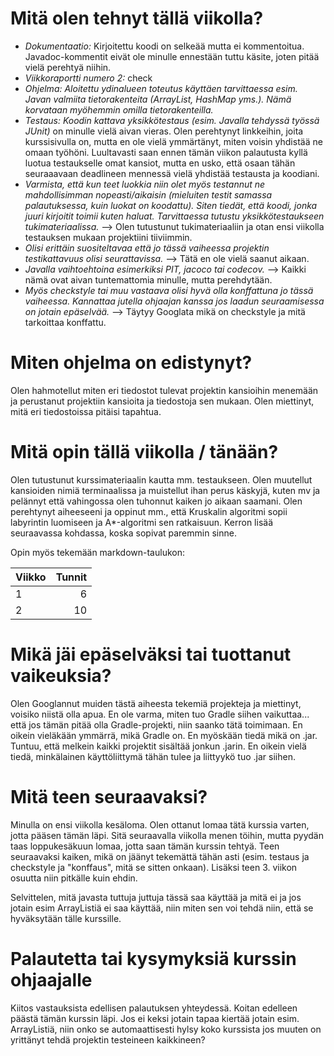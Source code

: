 # Mitä olen tehnyt tällä viikolla?  
- *Dokumentaatio:* Kirjoitettu koodi on selkeää mutta ei kommentoitua. Javadoc-kommentit eivät ole minulle ennestään tuttu käsite, joten pitää vielä perehtyä niihin.
- *Viikkoraportti numero 2:* check
- *Ohjelma: Aloitettu ydinalueen toteutus käyttäen tarvittaessa esim. Javan valmiita tietorakenteita (ArrayList, HashMap yms.). Nämä korvataan myöhemmin omilla tietorakenteilla.*
- *Testaus: Koodin kattava yksikkötestaus (esim. Javalla tehdyssä työssä JUnit)* on minulle vielä aivan vieras. Olen perehtynyt linkkeihin, joita kurssisivulla on, mutta en ole vielä ymmärtänyt, miten voisin yhdistää ne omaan työhöni. Luultavasti saan ennen tämän viikon palautusta kyllä luotua testaukselle omat kansiot, mutta en usko, että osaan tähän seuraaavaan deadlineen mennessä vielä yhdistää testausta ja koodiani. 
- *Varmista, että kun teet luokkia niin olet myös testannut ne mahdollisimman nopeasti/aikaisin (mieluiten testit samassa palautuksessa, kuin luokat on koodattu). Siten tiedät, että koodi, jonka juuri kirjoitit toimii kuten haluat. Tarvittaessa tutustu yksikkötestaukseen tukimateriaalissa.* --> Olen tutustunut tukimateriaaliin ja otan ensi viikolla testauksen mukaan projektiini tiiviimmin. 
- *Olisi erittäin suositeltavaa että jo tässä vaiheessa projektin testikattavuus olisi seurattavissa.* --> Tätä en ole vielä saanut aikaan.
- *Javalla vaihtoehtoina esimerkiksi PIT, jacoco tai codecov.* --> Kaikki nämä ovat aivan tuntemattomia minulle, mutta perehdytään. 
- *Myös checkstyle tai muu vastaava olisi hyvä olla konffattuna jo tässä vaiheessa. Kannattaa jutella ohjaajan kanssa jos laadun seuraamisessa on jotain epäselvää.* --> Täytyy Googlata mikä on checkstyle ja mitä tarkoittaa konffattu. 

# Miten ohjelma on edistynyt?  
Olen hahmotellut miten eri tiedostot tulevat projektin kansioihin menemään ja perustanut projektiin kansioita ja tiedostoja sen mukaan. Olen miettinyt, mitä eri tiedostoissa pitäisi tapahtua. 

# Mitä opin tällä viikolla / tänään?  
Olen tutustunut kurssimateriaalin kautta mm. testaukseen. Olen muutellut kansioiden nimiä terminaalissa ja muistellut ihan perus käskyjä, kuten mv ja pelännyt että vahingossa olen tuhonnut kaiken jo aikaan saamani. Olen perehtynyt aiheeseeni ja oppinut mm., että Kruskalin algoritmi sopii labyrintin luomiseen ja A*-algoritmi sen ratkaisuun. Kerron lisää seuraavassa kohdassa, koska sopivat paremmin sinne. 

Opin myös tekemään markdown-taulukon:

| Viikko | Tunnit |
| -------| ------:|
| 1      | 6      |
| 2      | 10     |

# Mikä jäi epäselväksi tai tuottanut vaikeuksia?   
Olen Googlannut muiden tästä aiheesta tekemiä projekteja ja miettinyt, voisiko niistä olla apua. En ole varma, miten tuo Gradle siihen vaikuttaa... että jos tämän pitää olla Gradle-projekti, niin saanko tätä toimimaan. En oikein vieläkään ymmärrä, mikä Gradle on. En myöskään tiedä mikä on .jar. Tuntuu, että melkein kaikki projektit sisältää jonkun .jarin. En oikein vielä tiedä, minkälainen käyttöliittymä tähän tulee ja liittyykö tuo .jar siihen. 

# Mitä teen seuraavaksi?  
Minulla on ensi viikolla kesäloma. Olen ottanut lomaa tätä kurssia varten, jotta pääsen tämän läpi. Sitä seuraavalla viikolla menen töihin, mutta pyydän taas loppukesäkuun lomaa, jotta saan tämän kurssin tehtyä. Teen seuraavaksi kaiken, mikä on jäänyt tekemättä tähän asti (esim. testaus ja checkstyle ja "konffaus", mitä se sitten onkaan). Lisäksi teen 3. viikon osuutta niin pitkälle kuin ehdin.

Selvittelen, mitä javasta tuttuja juttuja tässä saa käyttää ja mitä ei ja jos jotain esim ArrayListiä ei saa käyttää, niin miten sen voi tehdä niin, että se hyväksytään tälle kurssille.

# Palautetta tai kysymyksiä kurssin ohjaajalle
Kiitos vastauksista edellisen palautuksen yhteydessä. Koitan edelleen päästä tämän kurssin läpi. Jos ei keksi jotain tapaa kiertää jotain esim. ArrayListiä, niin onko se automaattisesti hylsy koko kurssista jos muuten on yrittänyt tehdä projektin testeineen kaikkineen?

